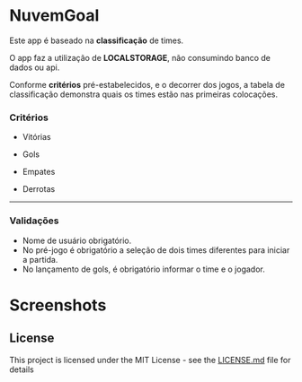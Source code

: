 # NuvemGoal

Este app é baseado na __classificação__ de times.

O app faz a utilização de __LOCALSTORAGE__, não consumindo banco de dados ou api.


Conforme __critérios__ pré-estabelecidos, e o decorrer dos jogos, a tabela de classificação demonstra quais os times estão nas primeiras colocações.

### Critérios

* Vitórias

* Gols

* Empates

* Derrotas

---


### Validações

- Nome de usuário obrigatório.
- No pré-jogo é obrigatório a seleção de dois times diferentes para iniciar a partida.
- No lançamento de gols, é obrigatório informar o time e o jogador.


# Screenshots

## License

This project is licensed under the MIT License - see the [LICENSE.md](LICENSE.md) file for details

